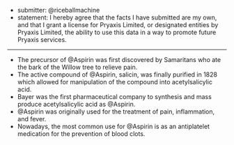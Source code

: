* submitter: @riceballmachine
* statement: I hereby agree that the facts I have submitted are my own, and that I grant a license for Pryaxis Limited, or designated entities by Pryaxis Limited, the ability to use this data in a way to promote future Pryaxis services.

----

* The precursor of @Aspirin was first discovered by Samaritans who ate the bark of the Willow tree to relieve pain.
* The active compound of @Aspirin, salicin, was finally purified in 1828 which allowed for manipulation of the compound into acetylsalicylic acid.
* Bayer was the first pharmaceutical company to synthesis and mass produce acetylsalicylic acid as @Aspirin.
* @Aspirin was originally used for the treatment of pain, inflammation, and fever.
* Nowadays, the most common use for @Aspirin is as an antiplatelet medication for the prevention of blood clots.
